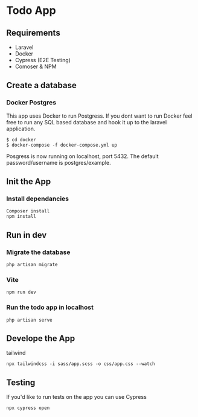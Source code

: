 # Todo App

## Requirements

 - Laravel
 - Docker
 - Cypress (E2E Testing)
 - Comoser & NPM

## Create a database

### Docker Postgres
This app uses Docker to run Postgress. If you dont want to run Docker feel free to run any SQL based database and hook it up to the laravel application.
```
$ cd docker
$ docker-compose -f docker-compose.yml up
```
Posgress is now running on localhost, port 5432.
The default password/username is postgres/example.
  

## Init the App

### Install dependancies
```
Composer install
npm install
```
  
  

## Run in dev

### Migrate the database

```
php artisan migrate
```
  

### Vite
```
npm run dev
```
  ### Run the todo app in localhost
  ```
php artisan serve
  ```
  

## Develope the App

tailwind
```
npx tailwindcss -i sass/app.scss -o css/app.css --watch
```
  
  

## Testing

If you'd like to run tests on the app you can use Cypress 
```
npx cypress open
```